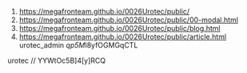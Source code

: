 1. <https://megafronteam.github.io/0026Urotec/public/>
2. https://megafronteam.github.io/0026Urotec/public/00-modal.html
3. https://megafronteam.github.io/0026Urotec/public/blog.html
4. https://megafronteam.github.io/0026Urotec/public/article.html
   urotec_admin
*qp5M*I8yfOGMGqCTL

urotec
// YYWtOc5B]4[y]RCQ